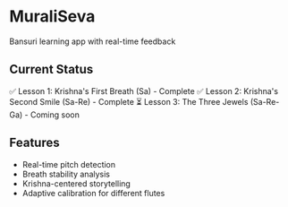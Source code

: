 # MuraliSeva
Bansuri learning app with real-time feedback

## Current Status
✅ Lesson 1: Krishna's First Breath (Sa) - Complete
✅ Lesson 2: Krishna's Second Smile (Sa-Re) - Complete
⏳ Lesson 3: The Three Jewels (Sa-Re-Ga) - Coming soon

## Features
- Real-time pitch detection
- Breath stability analysis
- Krishna-centered storytelling
- Adaptive calibration for different flutes
